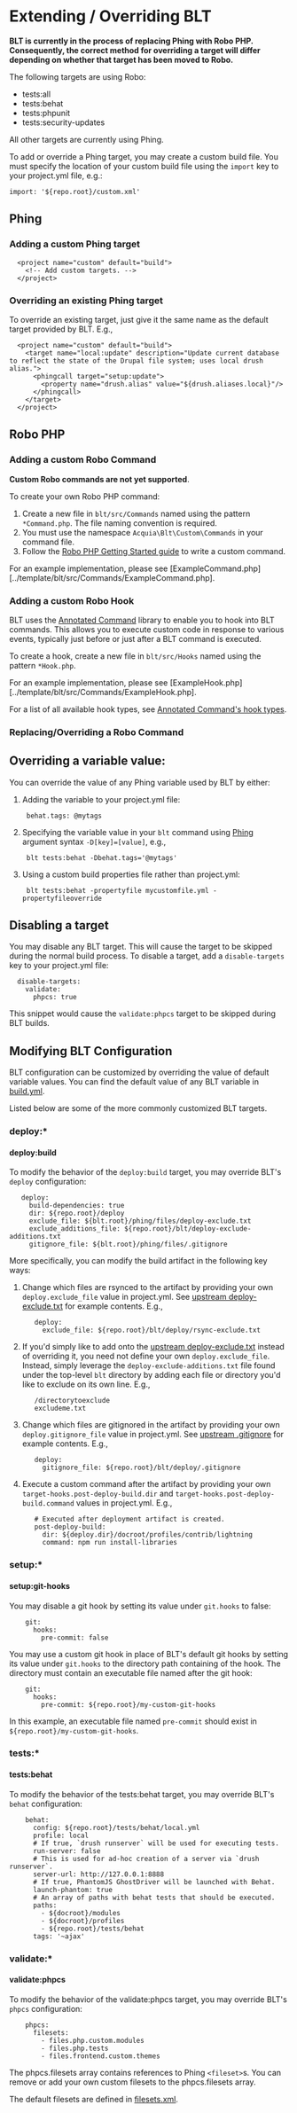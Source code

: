 # Extending / Overriding BLT

__BLT is currently in the process of replacing Phing with Robo PHP. Consequently, the correct method for overriding a target will differ depending on whether that target has been moved to Robo.__

The following targets are using Robo:

* tests:all
* tests:behat
* tests:phpunit
* tests:security-updates

All other targets are currently using Phing.


To add or override a Phing target, you may create a custom build file. You must specify the location of your custom build file using the `import` key to your project.yml file, e.g.:

    import: '${repo.root}/custom.xml'

## Phing

### Adding a custom Phing target

      <project name="custom" default="build">
        <!-- Add custom targets. -->
      </project>

### Overriding an existing Phing target

To override an existing target, just give it the same name as the default target provided by BLT. E.g.,

      <project name="custom" default="build">
        <target name="local:update" description="Update current database to reflect the state of the Drupal file system; uses local drush alias.">
          <phingcall target="setup:update">
            <property name="drush.alias" value="${drush.aliases.local}"/>
          </phingcall>
        </target>
      </project>

## Robo PHP

### Adding a custom Robo Command

__Custom Robo commands are not yet supported__.

To create your own Robo PHP command:

1. Create a new file in `blt/src/Commands` named using the pattern `*Command.php`. The file naming convention is required.
1. You must use the namespace `Acquia\Blt\Custom\Commands` in your command file.
1. Follow the [Robo PHP Getting Started guide](http://robo.li/getting-started/#commands) to write a custom command.

For an example implementation, please see [ExampleCommand.php][../template/blt/src/Commands/ExampleCommand.php].

### Adding a custom Robo Hook

BLT uses the [Annotated Command](https://github.com/consolidation/annotated-command) library to enable you to hook into BLT commands. This allows you to execute custom code
in response to various events, typically just before or just after a BLT command is executed.

To create a hook, create a new file in `blt/src/Hooks` named using the pattern `*Hook.php`.

For an example implementation, please see [ExampleHook.php][../template/blt/src/Commands/ExampleHook.php].

For a list of all available hook types, see [Annotated Command's hook types](https://github.com/consolidation/annotated-command#hooks).

### Replacing/Overriding a Robo Command



## Overriding a variable value:

You can override the value of any Phing variable used by BLT by either:

1. Adding the variable to your project.yml file:

        behat.tags: @mytags

2. Specifying the variable value in your `blt` command using [Phing](https://www.phing.info/docs/stable/hlhtml/index.html#d5e792) argument syntax `-D[key]=[value]`, e.g.,

        blt tests:behat -Dbehat.tags='@mytags'

3. Using a custom build properties file rather than project.yml:

        blt tests:behat -propertyfile mycustomfile.yml -propertyfileoverride


## Disabling a target

You may disable any BLT target. This will cause the target to be skipped during the normal build process. To disable a target, add a `disable-targets` key to your project.yml file:

      disable-targets:
        validate:
          phpcs: true

This snippet would cause the `validate:phpcs` target to be skipped during BLT builds.

## Modifying BLT Configuration

BLT configuration can be customized by overriding the value of default variable values. You can find the default value of any BLT variable in [build.yml](https://github.com/acquia/blt/blob/8.x/phing/build.yml).

Listed below are some of the more commonly customized BLT targets.

### deploy:*

#### deploy:build

To modify the behavior of the `deploy:build` target, you may override BLT's `deploy` configuration:

       deploy:
         build-dependencies: true
         dir: ${repo.root}/deploy
         exclude_file: ${blt.root}/phing/files/deploy-exclude.txt
         exclude_additions_file: ${repo.root}/blt/deploy-exclude-additions.txt
         gitignore_file: ${blt.root}/phing/files/.gitignore

More specifically, you can modify the build artifact in the following key ways:

1. Change which files are rsynced to the artifact by providing your own `deploy.exclude_file` value in project.yml. See [upstream deploy-exclude.txt](https://github.com/acquia/blt/blob/8.x/phing/files/deploy-exclude.txt) for example contents.  E.g.,

          deploy:
            exclude_file: ${repo.root}/blt/deploy/rsync-exclude.txt

1. If you'd simply like to add onto the [upstream deploy-exclude.txt](https://github.com/acquia/blt/blob/8.x/phing/files/deploy-exclude.txt) instead of overriding it, you need not define your own `deploy.exclude_file`. Instead, simply leverage the `deploy-exclude-additions.txt` file found under the top-level `blt` directory by adding each file or directory you'd like to exclude on its own line. E.g.,

          /directorytoexclude
          excludeme.txt

1. Change which files are gitignored in the artifact by providing your own `deploy.gitignore_file` value in project.yml. See [upstream .gitignore](https://github.com/acquia/blt/blob/8.x/phing/files/.gitignore) for example contents. E.g.,

          deploy:
            gitignore_file: ${repo.root}/blt/deploy/.gitignore

1. Execute a custom command after the artifact by providing your own `target-hooks.post-deploy-build.dir` and `target-hooks.post-deploy-build.command` values in project.yml. E.g.,

          # Executed after deployment artifact is created.
          post-deploy-build:
            dir: ${deploy.dir}/docroot/profiles/contrib/lightning
            command: npm run install-libraries

### setup:*

#### setup:git-hooks

You may disable a git hook by setting its value under `git.hooks` to false:

        git:
          hooks:
            pre-commit: false

You may use a custom git hook in place of BLT's default git hooks by setting its value under `git.hooks` to the directory path containing of the hook. The directory must contain an executable file named after the git hook:

        git:
          hooks:
            pre-commit: ${repo.root}/my-custom-git-hooks

In this example, an executable file named `pre-commit` should exist in `${repo.root}/my-custom-git-hooks`.

### tests:*

#### tests:behat

To modify the behavior of the tests:behat target, you may override BLT's `behat` configuration:

        behat:
          config: ${repo.root}/tests/behat/local.yml
          profile: local
          # If true, `drush runserver` will be used for executing tests.
          run-server: false
          # This is used for ad-hoc creation of a server via `drush runserver`.
          server-url: http://127.0.0.1:8888
          # If true, PhantomJS GhostDriver will be launched with Behat.
          launch-phantom: true
          # An array of paths with behat tests that should be executed.
          paths:
            - ${docroot}/modules
            - ${docroot}/profiles
            - ${repo.root}/tests/behat
          tags: '~ajax'


### validate:*

#### validate:phpcs

To modify the behavior of the validate:phpcs target, you may override BLT's `phpcs` configuration:

        phpcs:
          filesets:
            - files.php.custom.modules
            - files.php.tests
            - files.frontend.custom.themes

The phpcs.filesets array contains references to Phing `<fileset>`s. You can remove or add your own custom filesets to the phpcs.filesets array.

The default filesets are defined in [filesets.xml](https://github.com/acquia/blt/blob/8.x/phing/tasks/filesets.xml).
